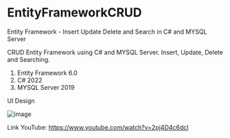 # EntityFrameworkCRUD
Entity Framework - Insert Update Delete and Search in C# and MYSQL Server

CRUD Entity Framework using C# and MYSQL Server. Insert, Update, Delete and Searching.

1. Entity Framework 6.0
2. C# 2022
3. MYSQL Server 2019 

UI Design

![image](https://user-images.githubusercontent.com/88584119/219706030-664045ae-eb9d-4810-acdd-e272df0d4241.png)


Link YouTube:
https://www.youtube.com/watch?v=2pj4D4c6dcI
